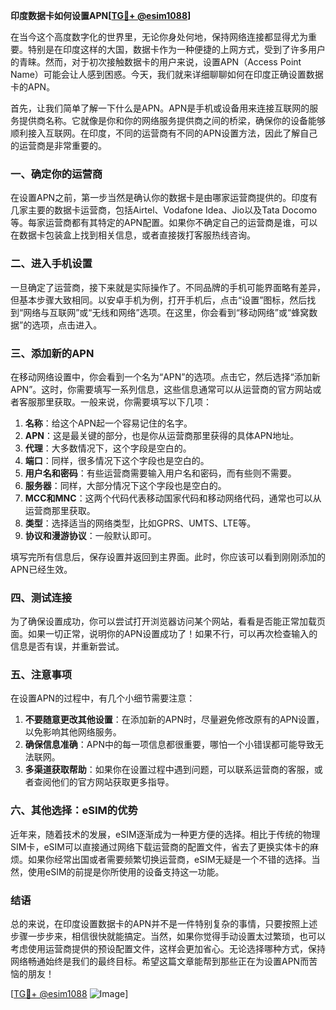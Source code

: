 **印度数据卡如何设置APN[[TG💪+ @esim1088](https://t.me/s/esim1088)]**

在当今这个高度数字化的世界里，无论你身处何地，保持网络连接都显得尤为重要。特别是在印度这样的大国，数据卡作为一种便捷的上网方式，受到了许多用户的青睐。然而，对于初次接触数据卡的用户来说，设置APN（Access Point Name）可能会让人感到困惑。今天，我们就来详细聊聊如何在印度正确设置数据卡的APN。

首先，让我们简单了解一下什么是APN。APN是手机或设备用来连接互联网的服务提供商名称。它就像是你和你的网络服务提供商之间的桥梁，确保你的设备能够顺利接入互联网。在印度，不同的运营商有不同的APN设置方法，因此了解自己的运营商是非常重要的。

### **一、确定你的运营商**

在设置APN之前，第一步当然是确认你的数据卡是由哪家运营商提供的。印度有几家主要的数据卡运营商，包括Airtel、Vodafone Idea、Jio以及Tata Docomo等。每家运营商都有其特定的APN配置。如果你不确定自己的运营商是谁，可以在数据卡包装盒上找到相关信息，或者直接拨打客服热线咨询。

### **二、进入手机设置**

一旦确定了运营商，接下来就是实际操作了。不同品牌的手机可能界面略有差异，但基本步骤大致相同。以安卓手机为例，打开手机后，点击“设置”图标，然后找到“网络与互联网”或“无线和网络”选项。在这里，你会看到“移动网络”或“蜂窝数据”的选项，点击进入。

### **三、添加新的APN**

在移动网络设置中，你会看到一个名为“APN”的选项。点击它，然后选择“添加新APN”。这时，你需要填写一系列信息，这些信息通常可以从运营商的官方网站或者客服那里获取。一般来说，你需要填写以下几项：

1. **名称**：给这个APN起一个容易记住的名字。
2. **APN**：这是最关键的部分，也是你从运营商那里获得的具体APN地址。
3. **代理**：大多数情况下，这个字段是空白的。
4. **端口**：同样，很多情况下这个字段也是空白的。
5. **用户名和密码**：有些运营商需要输入用户名和密码，而有些则不需要。
6. **服务器**：同样，大部分情况下这个字段也是空白的。
7. **MCC和MNC**：这两个代码代表移动国家代码和移动网络代码，通常也可以从运营商那里获取。
8. **类型**：选择适当的网络类型，比如GPRS、UMTS、LTE等。
9. **协议和漫游协议**：一般默认即可。

填写完所有信息后，保存设置并返回到主界面。此时，你应该可以看到刚刚添加的APN已经生效。

### **四、测试连接**

为了确保设置成功，你可以尝试打开浏览器访问某个网站，看看是否能正常加载页面。如果一切正常，说明你的APN设置成功了！如果不行，可以再次检查输入的信息是否有误，并重新尝试。

### **五、注意事项**

在设置APN的过程中，有几个小细节需要注意：

1. **不要随意更改其他设置**：在添加新的APN时，尽量避免修改原有的APN设置，以免影响其他网络服务。
2. **确保信息准确**：APN中的每一项信息都很重要，哪怕一个小错误都可能导致无法联网。
3. **多渠道获取帮助**：如果你在设置过程中遇到问题，可以联系运营商的客服，或者查阅他们的官方网站获取更多指导。

### **六、其他选择：eSIM的优势**

近年来，随着技术的发展，eSIM逐渐成为一种更方便的选择。相比于传统的物理SIM卡，eSIM可以直接通过网络下载运营商的配置文件，省去了更换实体卡的麻烦。如果你经常出国或者需要频繁切换运营商，eSIM无疑是一个不错的选择。当然，使用eSIM的前提是你所使用的设备支持这一功能。

### **结语**

总的来说，在印度设置数据卡的APN并不是一件特别复杂的事情，只要按照上述步骤一步步来，相信很快就能搞定。当然，如果你觉得手动设置太过繁琐，也可以考虑使用运营商提供的预设配置文件，这样会更加省心。无论选择哪种方式，保持网络畅通始终是我们的最终目标。希望这篇文章能帮到那些正在为设置APN而苦恼的朋友！

[[TG💪+ @esim1088](https://t.me/s/esim1088) ![Image](https://i.postimg.cc/4NQfJmqS/Snipaste-2025-05-13-00-14-12.png)]